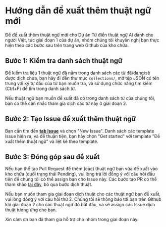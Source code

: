 # Hướng dẫn đề xuất thêm thuật ngữ mới

Để đề xuất thêm thuật ngữ mới cho Dự án Từ điển thuật ngữ AI dành cho người Việt, tức giai đoạn 1 của dự án, nhóm chúng tôi khuyến nghị bạn thực hiện theo các bước sau trên trang web Github của kho chứa.

## Bước 1: Kiểm tra danh sách thuật ngữ
Để kiểm tra liệu 1 thuật ngữ đã nằm trong danh sách các từ đã/đang/sẽ được dịch chưa, bạn hãy đi đến thư mục `collections/`, mở tệp JSON có tên trung với ký tự đầu của từ bạn muốn tra, và sử dụng chức năng tìm kiếm (Ctrl+F) để tìm trong danh sách từ.

Nếu thuật ngữ bạn muốn đề xuất đã có trong danh sách từ của chúng tôi, bạn có thể cân nhắc tham gia dịch các từ này ở giai đoạn 2.

## Bước 2: Tạo Issue đề xuất thêm thuật ngữ
Bạn cần tìm đến **[tab Issue](https://github.com/aidic-org-ebook/ai-dictionary-ebook/issues)** và chọn "New Issue".
Danh sách các template Issue hiện ra, và để thuận tiện, bạn hãy chọn "Get started" với template "Đề xuất thêm thuật ngữ" và liệt kê theo template.

## Bước 3: Đóng góp sau đề xuất
Nếu bạn thể tạo Pull Request để thêm (các) thuật ngữ bạn vừa đề xuất vào kho chứa (dưới trạng thái Pending), vui lòng trả lời đồng ý với câu hỏi đầu tiên để chúng tôi có thể assign bạn cho Issue này. Các bước tạo PR có thể tham khảo [tại đây](docs/CONTRIBUTING_INSTRUCTION.md), bỏ qua bước dịch thuật.

Nếu bạn muốn tham gia giai đoạn dịch thuật cho các thuật ngữ bạn đề xuất, vui lòng đồng ý với câu hỏi thứ 2. Chúng tôi sẽ thông báo tới bạn trên Github khi giai đoạn 2 cho các thuật ngữ đó bắt đầu, và sẽ assign các Issue dịch thuật tương ứng cho bạn.

Xin cảm ơn bạn đã tham gia hỗ trợ cho nhóm trong giai đoạn này.
